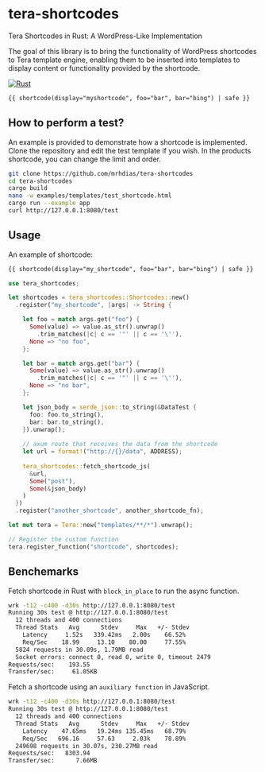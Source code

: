 # tera-shortcodes
Tera Shortcodes in Rust: A WordPress-Like Implementation

The goal of this library is to bring the functionality of WordPress shortcodes to Tera template engine, enabling them to be inserted into templates to display content or functionality provided by the shortcode.

[![Rust](https://github.com/mrhdias/tera-shortcodes/actions/workflows/rust.yml/badge.svg)](https://github.com/mrhdias/tera-shortcodes/actions/workflows/rust.yml)

```html
{{ shortcode(display="myshortcode", foo="bar", bar="bing") | safe }}
```

## How to perform a test?

An example is provided to demonstrate how a shortcode is implemented.
Clone the repository and edit the test template if you wish. In the products shortcode, you can change the limit and order.

```sh
git clone https://github.com/mrhdias/tera-shortcodes
cd tera-shortcodes
cargo build
nano -w examples/templates/test_shortcode.html
cargo run --example app
curl http://127.0.0.1:8080/test
```

## Usage

An example of shortcode:
```html
{{ shortcode(display="my_shortcode", foo="bar", bar="bing") | safe }}
```

```rust
use tera_shortcodes;

let shortcodes = tera_shortcodes::Shortcodes::new()
  .register("my_shortcode", |args| -> String {

    let foo = match args.get("foo") {
      Some(value) => value.as_str().unwrap()
        .trim_matches(|c| c == '"' || c == '\''),
      None => "no foo",
    };

    let bar = match args.get("bar") {
      Some(value) => value.as_str().unwrap()
        .trim_matches(|c| c == '"' || c == '\''),
      None => "no bar",
    };

    let json_body = serde_json::to_string(&DataTest {
      foo: foo.to_string(),
      bar: bar.to_string(),
    }).unwrap();
  
    // axum route that receives the data from the shortcode
    let url = format!("http://{}/data", ADDRESS);
        
    tera_shortcodes::fetch_shortcode_js(
      &url,
      Some("post"),
      Some(&json_body)
    )
  })
  .register("another_shortcode", another_shortcode_fn);

let mut tera = Tera::new("templates/**/*").unwrap();

// Register the custom function
tera.register_function("shortcode", shortcodes);
```

## Benchemarks

Fetch shortcode in Rust with `block_in_place` to run the async function.
```sh
wrk -t12 -c400 -d30s http://127.0.0.1:8080/test
Running 30s test @ http://127.0.0.1:8080/test
  12 threads and 400 connections
  Thread Stats   Avg      Stdev     Max   +/- Stdev
    Latency     1.52s   339.42ms   2.00s    66.52%
    Req/Sec    18.99     13.10    80.00     77.55%
  5824 requests in 30.09s, 1.79MB read
  Socket errors: connect 0, read 0, write 0, timeout 2479
Requests/sec:    193.55
Transfer/sec:     61.05KB
```
Fetch a shortcode using an `auxiliary function` in JavaScript.
```sh
wrk -t12 -c400 -d30s http://127.0.0.1:8080/test
Running 30s test @ http://127.0.0.1:8080/test
  12 threads and 400 connections
  Thread Stats   Avg      Stdev     Max   +/- Stdev
    Latency    47.65ms   19.24ms 135.45ms   68.79%
    Req/Sec   696.16     57.63     2.03k    78.89%
  249698 requests in 30.07s, 230.27MB read
Requests/sec:   8303.94
Transfer/sec:      7.66MB
```
